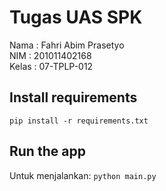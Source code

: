 # Tugas UAS SPK
Nama : Fahri Abim Prasetyo <br>
NIM : 201011402168 <br>
Kelas : 07-TPLP-012 <br>

## Install requirements
```pip install -r requirements.txt```

## Run the app
Untuk menjalankan:
```python main.py```
